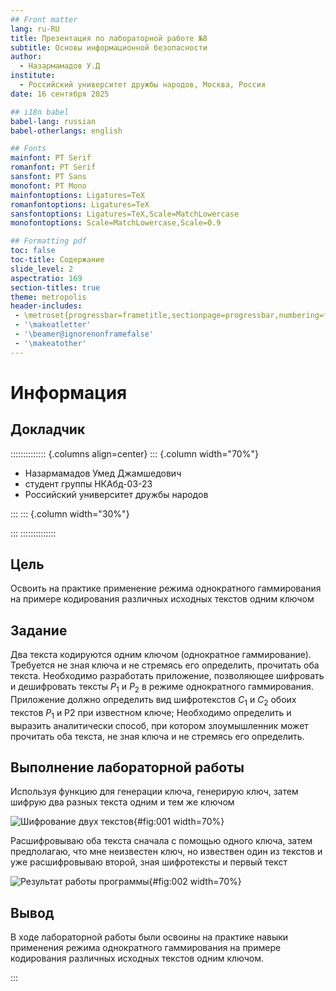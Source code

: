 ```yaml
---
## Front matter
lang: ru-RU
title: Презентация по лабораторной работе №8
subtitle: Основы информационной безопасности
author:
  - Назармамадов У.Д
institute:
  - Российский университет дружбы народов, Москва, Россия
date: 16 сентября 2025

## i18n babel
babel-lang: russian
babel-otherlangs: english

## Fonts
mainfont: PT Serif
romanfont: PT Serif
sansfont: PT Sans
monofont: PT Mono
mainfontoptions: Ligatures=TeX
romanfontoptions: Ligatures=TeX
sansfontoptions: Ligatures=TeX,Scale=MatchLowercase
monofontoptions: Scale=MatchLowercase,Scale=0.9

## Formatting pdf
toc: false
toc-title: Содержание
slide_level: 2
aspectratio: 169
section-titles: true
theme: metropolis
header-includes:
 - \metroset{progressbar=frametitle,sectionpage=progressbar,numbering=fraction}
 - '\makeatletter'
 - '\beamer@ignorenonframefalse'
 - '\makeatother'
---
```


# Информация

## Докладчик

:::::::::::::: {.columns align=center}
::: {.column width="70%"}

  * Назармамадов Умед Джамшедович
  * студент группы НКАбд-03-23
  * Российский университет дружбы народов

:::
::: {.column width="30%"}

:::
::::::::::::::

## Цель

Освоить на практике применение режима однократного гаммирования
на примере кодирования различных исходных текстов одним ключом

## Задание

Два текста кодируются одним ключом (однократное гаммирование).
Требуется не зная ключа и не стремясь его определить, прочитать оба текста. Необходимо разработать приложение, позволяющее шифровать и дешифровать тексты $P_1$ и $P_2$ в режиме однократного гаммирования. Приложение должно определить вид шифротекстов $C_1$ и $C_2$ обоих текстов $P_1$ и
P2 при известном ключе; Необходимо определить и выразить аналитически способ, при котором злоумышленник может прочитать оба текста, не
зная ключа и не стремясь его определить.


## Выполнение лабораторной работы

Используя функцию для генерации ключа, генерирую ключ, затем шифрую два разных текста одним и тем же ключом 

![Шифрование двух текстов](image/1.PNG){#fig:001 width=70%}

Расшифровываю оба текста сначала с помощью одного ключа, затем предполагаю, что мне неизвестен ключ, но извествен один из текстов и уже расшифровываю второй, зная шифротексты и первый текст 

![Результат работы программы](image/2.PNG){#fig:002 width=70%}

## Вывод

В ходе лабораторной работы были освоины на практике навыки применения режима однократного гаммирования на примере кодирования различных исходных текстов одним ключом.

:::

